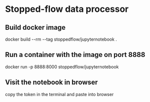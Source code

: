 # Stopped-flow data processor
## Build docker image
docker build --rm --tag stoppedflow/jupyternotebook .
## Run a container with the image on port 8888
docker run -p 8888:8000 stoppedflow/jupyternotebook
## Visit the notebook in browser
copy the token in the terminal and paste into browser
